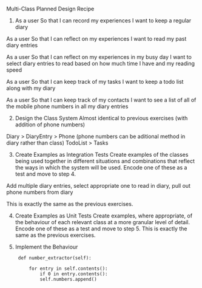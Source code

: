 Multi-Class Planned Design Recipe

1. As a user
So that I can record my experiences
I want to keep a regular diary

As a user
So that I can reflect on my experiences
I want to read my past diary entries

As a user
So that I can reflect on my experiences in my busy day
I want to select diary entries to read based on how much time I have and my reading speed

As a user
So that I can keep track of my tasks
I want to keep a todo list along with my diary

As a user
So that I can keep track of my contacts
I want to see a list of all of the mobile phone numbers in all my diary entries


2. Design the Class System
Almost identical to previous exercises (with addition of phone numbers)

Diary > DiaryEntry > Phone (phone numbers can be aditional method in diary rather than class)
TodoList > Tasks

3. Create Examples as Integration Tests
Create examples of the classes being used together in different situations and combinations that reflect the ways in which the system will be used.
Encode one of these as a test and move to step 4.

Add multiple diary entries, select appropriate one to read in diary, pull out phone numbers from diary


This is exactly the same as the previous exercises.

4. Create Examples as Unit Tests
Create examples, where appropriate, of the behaviour of each relevant class at a more granular level of detail.
Encode one of these as a test and move to step 5.
This is exactly the same as the previous exercises.

5. Implement the Behaviour


    
        def number_extractor(self):
            
            for entry in self.contents():
                if 0 in entry.contents():
                self.numbers.append()